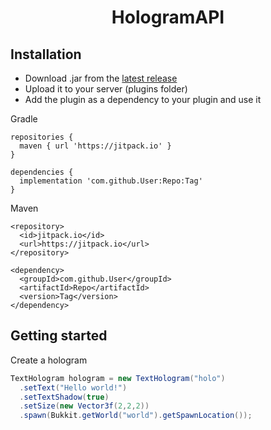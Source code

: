 <h1 align="center">HologramAPI</h1>


## Installation

- Download .jar from the [latest release](https://github.com/MaximFiedler/HologramAPI/releases)
- Upload it to your server (plugins folder)
- Add the plugin as a dependency to your plugin and use it

Gradle
```
repositories {
  maven { url 'https://jitpack.io' }
}

dependencies {
  implementation 'com.github.User:Repo:Tag'
}
```
Maven
```
<repository>
  <id>jitpack.io</id>
  <url>https://jitpack.io</url>
</repository>

<dependency>
  <groupId>com.github.User</groupId>
  <artifactId>Repo</artifactId>
  <version>Tag</version>
</dependency>
```

## Getting started

Create a hologram

```java
TextHologram hologram = new TextHologram("holo")
  .setText("Hello world!")
  .setTextShadow(true)
  .setSize(new Vector3f(2,2,2))
  .spawn(Bukkit.getWorld("world").getSpawnLocation());
```

